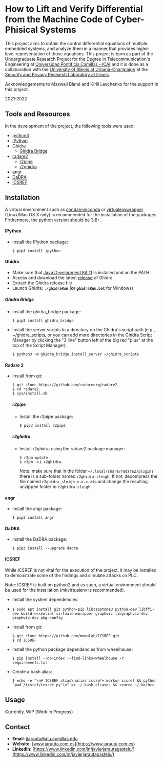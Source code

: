 # How to Lift and Verify Differential from the Machine Code of Cyber-Phisical Systems

This project aims to obtain the control differential equations of multiple embedded systems, and analyze them in a manner that provides higher level representation of those equations. This project is born as part of the Undergraduate Research Project for the Degree in Telecommunication's Engineering at [Universidad Pontificia Comillas - ICAI](https://www.icai.comillas.edu) and it is done as a collaboration with the [University of Illinois at Urbana-Champaign](https://www.illinois.edu) at the [Security and Privacy Research Laboratory at Illinois](https://spri.engr.illinois.edu).

Acknowledgements to Maxwell Bland and Kirill Levchenko for the support in this project.

2021-2022

## Tools and Resources

In the development of the project, the following tools were used:

* [python3](https://www.python.org)
* [IPython](https://ipython.org)
* [Ghidra](https://ghidra-sre.org)
  * [Ghidra Bridge](https://github.com/justfoxing/ghidra_bridge)
* [radare2](https://www.radare.org/n/radare2.html)
  * [r2pipe](https://www.radare.org/n/r2pipe.html)
  * [r2ghidra](https://github.com/radareorg/r2ghidra)
* [angr](https://angr.io)
* [DaDRA](https://github.com/jaredmejia/dadra)
* [ICSREF](https://github.com/momalab/ICSREF)

## Installation

A virtual environment such as [conda/minconda](https://docs.conda.io/projects/conda/en/latest/user-guide/install/index.html) or [virtualenvwrapper](https://virtualenvwrapper.readthedocs.io/en/latest/install.html) (Linux/Mac OS X only) is recommended for the installation of the packages. Firthermore, the python version should be 3.8+.

#### IPython

* Install the IPython package:

  ```
  $ pip3 install ipython
  ```

#### Ghidra

* Make sure that [Java Development Kit 11](https://www.oracle.com/java/technologies/javase/jdk11-archive-downloads.html) is installed and on the PATH
* Access and download the latest [release](https://github.com/NationalSecurityAgency/ghidra/releases) of Ghidra
* Extract the Ghidra release file
* Launch Ghidra: **`./ghidraRun`** **(or** **`ghidraRun.bat`** for Windows)

##### Ghidra Bridge

* Install the ghidra_bridge package:
  ```
  $ pip3 install ghidra_bridge
  ```
* Install the server scripts to a directory on the Ghidra's script path (e.g., ~/ghidra_scripts, or you can add more directories in the Ghidra Script Manager by clicking the "3 line" button left of the big red "plus" at the top of the Script Manager).
  ```
  $ python3 -m ghidra_bridge.install_server ~/ghidra_scripts
  ```

#### Radare 2

* Install from git:

  ```
  $ git clone https://github.com/radareorg/radare2
  $ cd radare2
  $ sys/install.sh
  ```

  ##### r2pipe


  * Install the r2pipe package:
    ```
    $ pip3 install r2pipe
    ```

  ##### r2ghidra

  * Install r2ghidra using the radare2 package manager:

    ```
    $ r2pm update
    $ r2pm -ci r2ghidra
    ```

    Note: make sure that in the folder `~/.local/share/radare2/plugins` there is a sub-folder named `r2ghidra-sleigh`. If not, decompress the file named `r2ghidra_sleigh-x.x.x.zip` and change the resulting unzipped folder to `r2ghidra-sleigh`.

#### angr

* Install the angr package:
  ```
  $ pip3 install angr
  ```

#### DaDRA

* Install the DaDRA package:
  ```
  $ pip3 install --upgrade dadra
  ```

#### ICSREF

While ICSREF is not vital for the execution of the project, it may be installed to demonstrate some of the findings and simulate attacks on PLC.

Note: ICSREF is built on python2 and as such, a virtual environment should be used for the installation (mkvirtualenv is recommended).

* Install the system dependencies:
* ```
  $ sudo apt install git python-pip libcapstone3 python-dev libffi-dev build-essential virtualenvwrapper graphviz libgraphviz-dev graphviz-dev pkg-config
  ```
* Install from git:
  ```
  $ git clone https://github.com/momalab/ICSREF.git 
  $ cd ICSREF
  ```
* Install the python package dependencies from wheelhouse:
  ```
  $ pip install --no-index --find-links=wheelhouse -r requirements.txt
  ```
* Create a bash alias:
  ```
  $ echo -e "\n# ICSREF alias\nalias icsref='workon icsref && python `pwd`/icsref/icsref.py'\n" >> ~/.bash_aliases && source ~/.bashrc
  ```

## Usage

Currently, WiP (Work in Progress)

## Contact

* **Email**: jjarauta@alu.comillas.edu
* **Website**: [www.jarauta.com.es](https://www.jarauta.com.es)
* **LinkedIn**: [https://www.linkedin.com/in/javierjarautagastelu/](https://www.linkedin.com/in/javierjarautagastelu/)
